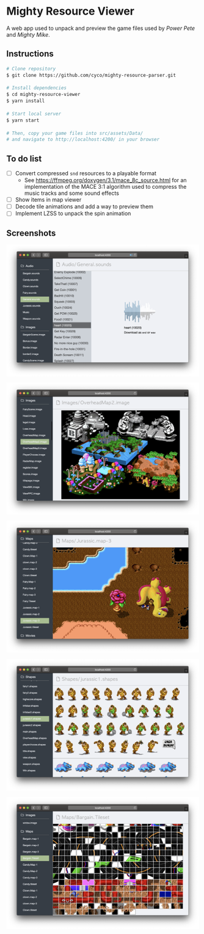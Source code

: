 # Mighty Resource Viewer

A web app used to unpack and preview the game files used by _Power Pete_ and _Mighty Mike_.

## Instructions

```sh
# Clone repository
$ git clone https://github.com/cyco/mighty-resource-parser.git

# Install dependencies
$ cd mighty-resource-viewer
$ yarn install

# Start local server
$ yarn start

# Then, copy your game files into src/assets/Data/
# and navigate to http://localhost:4200/ in your browser
```

## To do list

-   [ ] Convert compressed `snd` resources to a playable format
    -   See <https://ffmpeg.org/doxygen/3.1/mace_8c_source.html> for an implementation of the MACE 3:1 algorithm used to compress the music tracks and some sound effects
-   [ ] Show items in map viewer
-   [ ] Decode tile animations and add a way to preview them
-   [ ] Implement LZSS to unpack the spin animation

## Screenshots

![](./docs/audio.png)

![](./docs/image.png)

![](./docs/map.png)

![](./docs/shapes.png)

![](./docs/tileset.png)
